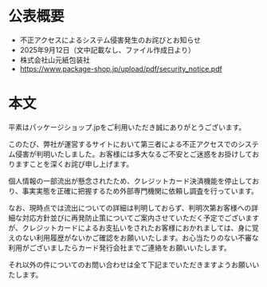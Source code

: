 # 公表概要
- 不正アクセスによるシステム侵害発生のお詫びとお知らせ
- 2025年9月12日（文中記載なし、ファイル作成日より）
- 株式会社山元紙包装社
- https://www.package-shop.jp/upload/pdf/security_notice.pdf

# 本文
平素はパッケージショップ.jpをご利用いただき誠にありがとうございます。

このたび、弊社が運営するサイトにおいて第三者による不正アクセスでのシステム侵害が判明いたしました。お客様には多大なるご不安とご迷惑をお掛けしておりますことを深くお詫び申し上げます。

個人情報の一部流出が懸念されたため、クレジットカード決済機能を停止しており、事実実態を正確に把握するため外部専門機関に依頼し調査を行っています。

なお、現時点では流出についての詳細は判明しておらず、判明次第お客様への詳細な対応方針並びに再発防止策についてご案内させていただく予定でございますが、クレジットカードによるお支払いをされたお客様におかれましては、身に覚えのない利用履歴がないかご確認をお願いいたします。お心当たりのない不審な利用がございましたらカード発行会社までご連絡をお願いいたします。

それ以外の件についてのお問い合わせは全て下記までいただきますようお願いいたします。
